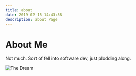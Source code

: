 ```yaml
---
title: about
date: 2019-02-15 14:43:58
description: about Page
---
```


# About Me

Not much. Sort of fell into software dev, just plodding along.

![The Dream](https://i.imgur.com/9gM7DzK.jpg)
